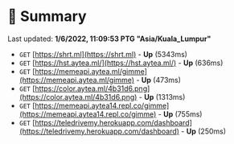 # 📖 Summary
Last updated: **1/6/2022, 11:09:53 PTG "Asia/Kuala_Lumpur"**

- `GET` [https://shrt.ml](https://shrt.ml) - **Up** (5343ms)
- `GET` [https://hst.aytea.ml/](https://hst.aytea.ml/) - **Up** (636ms)
- `GET` [https://memeapi.aytea.ml/gimme](https://memeapi.aytea.ml/gimme) - **Up** (473ms)
- `GET` [https://color.aytea.ml/4b31d6.png](https://color.aytea.ml/4b31d6.png) - **Up** (1313ms)
- `GET` [https://memeapi.aytea14.repl.co/gimme](https://memeapi.aytea14.repl.co/gimme) - **Up** (755ms)
- `GET` [https://teledrivemy.herokuapp.com/dashboard](https://teledrivemy.herokuapp.com/dashboard) - **Up** (250ms)
